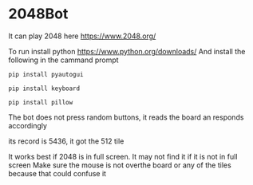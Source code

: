 # 2048Bot
It can play 2048 here https://www.2048.org/

To run install python
https://www.python.org/downloads/
And install the following in the cammand prompt
```
pip install pyautogui
```
```
pip install keyboard
```
```
pip install pillow
```
The bot does not press random buttons, it reads the board an responds accordingly

its record is 5436, it got the 512 tile

It works best if 2048 is in full screen. It may not find it if it is not in full screen
Make sure the mouse is not overthe board or any of the tiles because that could confuse it
